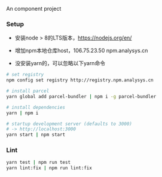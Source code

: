 An component project

### Setup

- 安装node > 8的LTS版本，https://nodejs.org/en/

- 增加npm本地仓库host，106.75.23.50 npm.analysys.cn

- 没安装yarn的，可以忽略以下yarn命令

```sh
# set registry
npm config set registry http://registry.npm.analysys.cn

# install parcel
yarn global add parcel-bundler | npm i -g parcel-bundler

# install dependencies
yarn | npm i

# startup development server (defaults to 3000)
# -> http://localhost:3000
yarn start | npm start
```

### Lint
```sh
yarn test | npm run test
yarn lint:fix | npm run lint:fix
```
